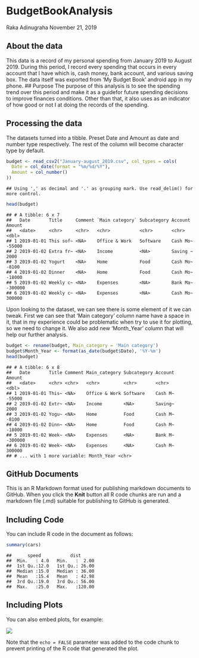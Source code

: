 BudgetBookAnalysis
================
Raka Adinugraha
November 21, 2019

## About the data

This data is a record of my personal spending from January 2019 to
August 2019. During this period, I record every spending that occurs in
every account that I have which is, cash money, bank account, and
various saving box. The data itself was exported from ‘My Budget Book’
android app in my phone. \#\# Purpose The purpose of this analysis is to
see the spending trend over this period and make it as a guidefor future
spending decisions to improve finances conditions. Other than that, it
also uses as an indicator of how good or not I at doing the records of
the spending.

## Processing the data

The datasets turned into a tibble. Preset Date and Amount as date and
number type respectively. The rest of the column will become character
type by default.

``` r
budget <- read_csv2("January-august_2019.csv", col_types = cols(
  Date = col_date(format = "%m/%d/%Y"),
  Amount = col_number()
))
```

    ## Using ',' as decimal and '.' as grouping mark. Use read_delim() for more control.

``` r
head(budget)
```

    ## # A tibble: 6 x 7
    ##   Date       Title     Comment `Main category` Subcategory Account   Amount
    ##   <date>     <chr>     <chr>   <chr>           <chr>       <chr>      <dbl>
    ## 1 2019-01-01 This sof~ <NA>    Office & Work   Software    Cash Mo~  -55000
    ## 2 2019-01-02 Extra fr~ <NA>    Income          <NA>        Saving ~    2000
    ## 3 2019-01-02 Yogurt    <NA>    Home            Food        Cash Mo~   -8100
    ## 4 2019-01-02 Dinner    <NA>    Home            Food        Cash Mo~  -18000
    ## 5 2019-01-02 Weekly c~ <NA>    Expenses        <NA>        Bank Ma~ -300000
    ## 6 2019-01-02 Weekly c~ <NA>    Expenses        <NA>        Cash Mo~  300000

Upon looking to the dataset, we can see there is some element of it we
can tweak. First we can see that ‘Main category’ column name have a
space in it, that in my experience could be problematic when try to use
it for plotting, so we need to change it. We also add new ‘Month\_Year’
column that will help our further analysis.

``` r
budget <- rename(budget, Main_category = 'Main category')
budget$Month_Year <- format(as_date(budget$Date), '%Y-%m')
head(budget)
```

    ## # A tibble: 6 x 8
    ##   Date       Title Comment Main_category Subcategory Account  Amount
    ##   <date>     <chr> <chr>   <chr>         <chr>       <chr>     <dbl>
    ## 1 2019-01-01 This~ <NA>    Office & Work Software    Cash M~  -55000
    ## 2 2019-01-02 Extr~ <NA>    Income        <NA>        Saving~    2000
    ## 3 2019-01-02 Yogu~ <NA>    Home          Food        Cash M~   -8100
    ## 4 2019-01-02 Dinn~ <NA>    Home          Food        Cash M~  -18000
    ## 5 2019-01-02 Week~ <NA>    Expenses      <NA>        Bank M~ -300000
    ## 6 2019-01-02 Week~ <NA>    Expenses      <NA>        Cash M~  300000
    ## # ... with 1 more variable: Month_Year <chr>

## GitHub Documents

This is an R Markdown format used for publishing markdown documents to
GitHub. When you click the **Knit** button all R code chunks are run and
a markdown file (.md) suitable for publishing to GitHub is generated.

## Including Code

You can include R code in the document as follows:

``` r
summary(cars)
```

    ##      speed           dist       
    ##  Min.   : 4.0   Min.   :  2.00  
    ##  1st Qu.:12.0   1st Qu.: 26.00  
    ##  Median :15.0   Median : 36.00  
    ##  Mean   :15.4   Mean   : 42.98  
    ##  3rd Qu.:19.0   3rd Qu.: 56.00  
    ##  Max.   :25.0   Max.   :120.00

## Including Plots

You can also embed plots, for example:

![](BudgetBookAnalysis_files/figure-gfm/pressure-1.png)<!-- -->

Note that the `echo = FALSE` parameter was added to the code chunk to
prevent printing of the R code that generated the plot.
